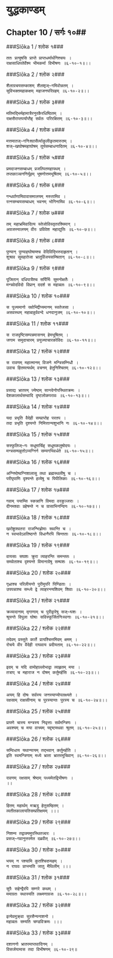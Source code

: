 युद्धकाण्डम्
===============================


## Chapter 10  / सर्गः १०##


###Slōka 1 / श्लोक १###


    ततः प्रत्युषसि प्राप्ते प्राप्तधर्मार्थनिश्चयः ।
    राक्षसाधिपतेर्वेश्म भीमकर्मा विभीषणः ॥६-१०-१॥।।


###Slōka 2 / श्लोक २###


    शैलाग्रचयसम्काशम् शैलशृज्~गमिवोन्नतम् ।
    सुविभक्तमहाकक्षम् महाजनपरिग्रहम् ॥६-१०-२॥।।


###Slōka 3 / श्लोक ३###


    मतिमद्भिर्महामात्रैरनुरकैरधिष्ठितम् ।
    राक्षसैराप्तपर्याप्तैह् सर्वतः परिरक्षितम् ॥६-१०-३॥।।


###Slōka 4 / श्लोक ४###


    मत्तमातज्~गनिःश्वासैर्व्याकुलीकृतमारुतम् ।
    शज्~खघोषमहाघोषम् तूर्यसम्बाधनादितम् ॥६-१०-४॥।।


###Slōka 5 / श्लोक ५###


    प्रमदाजनसम्बाधम् प्रजल्पितमहापथम् ।
    तप्तकाञ्चननिर्यूहम् भूषणोत्तमभूषितम् ॥६-१०-५॥।।


###Slōka 6 / श्लोक ६###


    गन्धर्वाणामिवावासमालयम् मरुतामिव ।
    रत्नसम्चयसम्बाधम् भवनम् भोगिनामिव ॥६-१०-६॥।।


###Slōka 7 / श्लोक ७###


    तम् महाभ्रमिवादित्य स्तेजोविस्तृतरश्मिमान् ।
    अग्रजस्यालयम् वीरः प्रविवेश महाद्युतिः ॥६-१०-७॥।।


###Slōka 8 / श्लोक ८###


    पुण्यान् पुण्याहघोषाम्श्च वेदिविद्भिरुदाहृतान् ।
    शुश्राव सुमहातेजा भ्रातुर्विजयसम्श्रितान् ॥६-१०-८॥।।


###Slōka 9 / श्लोक ९###


    पूजितान् दधिपात्रैश्च सर्पिर्भिः सुमनोक्षतैः ।
    मन्त्रवेदविदो विप्रान् ददर्श स महाबलः ॥६-१०-९॥।।


###Slōka 10 / श्लोक १०###


    स पूज्यमानो रक्षोभिद्दीप्यमानम् स्वतेजसा ।
    असवस्थम् महाबाहुर्ववन्दे धनदानुजम् ॥६-१०-१०॥।।


###Slōka 11 / श्लोक ११###


    स राजदृष्टिसम्पन्नमासनम् हेमभूषितम् ।
    जगाम समुदाचारम् प्रयुज्याचारकोविदः ॥६-१०-११॥।।


###Slōka 12 / श्लोक १२###


    स रावणम् महात्मानम् विजने मन्त्रिसम्निधौ ।
    उवाच हितमत्यर्थम् वचनम् हेतुनिश्चितम् ॥६-१०-१२॥।।


###Slōka 13 / श्लोक १३###


    प्रसाद्य भ्रातरम् ज्येष्ठम् सान्त्वेनोपस्थितक्रमः ।
    देशकालार्थसम्वादि दृष्टलोकपरावः ॥६-१०-१३॥।।


###Slōka 14 / श्लोक १४###


    यदा प्रभृति वैदेही सम्प्राप्तेह परतप ।
    तदा प्रभृति दृश्यन्ते निमित्तान्यशुभानि नः ॥६-१०-१४॥।।


###Slōka 15 / श्लोक १५###


    सस्फुलिज्~गः सधूमार्चिह् सधूमकलुषोदयः ।
    मन्त्रसम्घहुतोऽप्यग्निर्न सम्यगभिवर्धते ॥६-१०-१५॥।।


###Slōka 16 / श्लोक १६###


    अग्निष्ठेष्वग्निशालासु तथा ब्रह्मस्थलीषु च ।
    परीपृपाणि दृश्यन्ते हव्येषु च पिपीलिकाः ॥६-१०-१६॥।।


###Slōka 17 / श्लोक १७###


    गवाम् पयाम्सि स्कन्नानि विमदा वरकुञ्जराः ।
    दीनमश्वाः प्रहेषन्ते न च ग्रासाभिनन्दिनः ॥६-१०-१७॥।।


###Slōka 18 / श्लोक १८###


    खरोष्ट्राश्वतरा राजन्भिन्न्रोमाः स्रवन्ति च ।
    न स्वभावेऽवतिष्ठन्ते विधानैरपि चिन्तताः ॥६-१०-१८॥।।


###Slōka 19 / श्लोक १९###


    वायसाः सघशः क्रूरा व्याहरन्ति समन्ततः ।
    समवेताश्च दृश्यन्ते विमानाग्रेषु सम्घशः ॥६-१०-१९॥।।


###Slōka 20 / श्लोक २०###


    गृध्राश्च परिलीयन्ते पुरीमुपरि पिण्डिताः ।
    उपपन्नाश्च सम्ध्ये द्वे व्याहरन्त्यशिवम् शिवाः ॥६-१०-२०॥।।


###Slōka 21 / श्लोक २१###


    क्रव्यादानाम् मृगाणाम् च पुरीद्वारेषु सज्~घशः ।
    श्रूयन्ते विपुला घोषाः सविस्फूर्जितनिःस्वनाः ॥६-१०-२१॥।।


###Slōka 22 / श्लोक २२###


    तदेवम् प्रस्तुते कार्ते प्रायश्चित्तमिदम् क्षमम् ।
    रोचये वीर वैदेही राघवाय प्रदीयताम् ॥६-१०-२२॥।।


###Slōka 23 / श्लोक २३###


    इदम् च यदि वामोहाल्लोभाद्वा व्याहृतम् मया ।
    तत्राप् च महाराज न दोषम् कर्तुमर्हसि ॥६-१०-२३॥।।


###Slōka 24 / श्लोक २४###


    अयम् हि दोषः सर्वस्य जनस्याप्योपलक्ष्यते ।
    रक्षसाम् राक्षसीनाम् च पुरस्यान्तः पुरस्य च ॥६-१०-२४॥।।


###Slōka 25 / श्लोक २५###


    प्रापणे चास्य मन्त्रस्य निवृत्ताः सर्वमन्त्रिणः ।
    अवश्यम् च मया वाच्यम् यद्दृष्टमथवा श्रुतम् ॥६-१०-२५॥।।


###Slōka 26 / श्लोक २६###


    सम्विधाय यथान्यायम् तद्भवान् कर्तुमर्हति ।
    इति स्वमन्त्रिणाम् मध्ये भ्राता भ्रातरमूचिवान् ॥६-१०-२६॥।।


###Slōka 27 / श्लोक २७###


    रावणम् रक्षसाम् श्रेष्ठम् पथ्यमेतद्विभीषणः ।
    ।।


###Slōka 28 / श्लोक २८###


    हितम् महार्थम् मऋदु हेतुसम्हितम् ।
    व्यतीतकालायतिसम्प्रतिक्षमम् ।।।


###Slōka 29 / श्लोक २९###


    निशम्य तद्वाक्यमुपस्थितज्वरः ।
    प्रसज्~गवानुत्तरमेत दब्रवीत् ॥६-१०-२७॥।।


###Slōka 30 / श्लोक ३०###


    भयम् न पश्यामि कुतश्चिदप्यहम् ।
    न राघवः प्राप्स्यति जातु मैथिलीम् ।।।


###Slōka 31 / श्लोक ३१###


    सुरैः सहेन्द्रैरपि सम्गरे कथम् ।
    ममाग्रतः स्थास्यति लक्ष्मणाग्रजः ॥६-१०-२८॥।।


###Slōka 32 / श्लोक ३२###


    इत्येवमुक्र्वा सुरसैन्यनाशनो ।
    महाबलः सम्यति चण्डविक्रमः ।।।


###Slōka 33 / श्लोक ३३###


    दशाननो भ्रातरमाप्तवादिनम् ।
    विसर्जयामास तदा विभीषणम् ॥६-१०-२९॥


